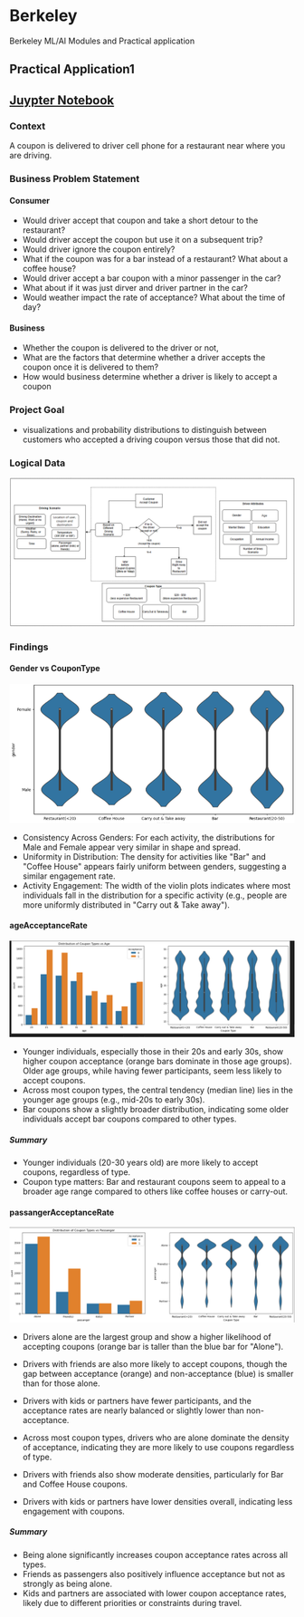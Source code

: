 # Berkeley
Berkeley ML/AI Modules and Practical application

## Practical Application1 <Will the Customer Accept the Coupon>

## [Juypter Notebook](https://github.com/Jhonson924/berkeley/blob/main/practical%20application1/coupons.ipynb)

### Context
A coupon is delivered to driver cell phone for a restaurant near where you are driving.

### Business Problem Statement

#### Consumer <Coupon>
- Would driver accept that coupon and take a short detour to the restaurant? 
- Would driver accept the coupon but use it on a subsequent trip? 
- Would driver ignore the coupon entirely? 
- What if the coupon was for a bar instead of a restaurant? What about a coffee house? 
- Would driver accept a bar coupon with a minor passenger in the car? 
- What about if it was just dirver and driver partner in the car? 
- Would weather impact the rate of acceptance? What about the time of day?

#### Business
- Whether the coupon is delivered to the driver or not, 
- What are the factors that determine whether a driver accepts the coupon once it is delivered to them? 
- How would business determine whether a driver is likely to accept a coupon

### Project Goal
- visualizations and probability distributions to distinguish between customers who accepted a driving coupon versus those that did not.

### Logical Data

![Business Process](./practical%20application1/images/data-logic.png)

### Findings

#### Gender vs CouponType
![Business Process](./practical%20application1/images/genderVsCouponType.png)

- Consistency Across Genders: For each activity, the distributions for Male and Female appear very similar in shape and spread.
- Uniformity in Distribution: The density for activities like "Bar" and "Coffee House" appears fairly uniform between genders, suggesting a similar engagement rate.
- Activity Engagement: The width of the violin plots indicates where most individuals fall in the distribution for a specific activity (e.g., people are more uniformly distributed in "Carry out & Take away").

#### ageAcceptanceRate
![Business Process](./practical%20application1/images/ageAcceptanceRate.png)

 - Younger individuals, especially those in their 20s and early 30s, show higher coupon acceptance (orange bars dominate in those age groups). Older age groups, while having fewer participants, seem less likely to accept coupons.
- Across most coupon types, the central tendency (median line) lies in the younger age groups (e.g., mid-20s to early 30s).
- Bar coupons show a slightly broader distribution, indicating some older individuals accept bar coupons compared to other types.
##### Summary
- Younger individuals (20-30 years old) are more likely to accept coupons, regardless of type.
- Coupon type matters: Bar and restaurant coupons seem to appeal to a broader age range compared to others like coffee houses or carry-out.

#### passangerAcceptanceRate
![Business Process](./practical%20application1/images/passangerAcceptanceRate.png)

- Drivers alone are the largest group and show a higher likelihood of accepting coupons (orange bar is taller than the blue bar for "Alone").
- Drivers with friends are also more likely to accept coupons, though the gap between acceptance (orange) and non-acceptance (blue) is smaller than for those alone.
- Drivers with kids or partners have fewer participants, and the acceptance rates are nearly balanced or slightly lower than non-acceptance.

- Across most coupon types, drivers who are alone dominate the density of acceptance, indicating they are more likely to use coupons regardless of type.
- Drivers with friends also show moderate densities, particularly for Bar and Coffee House coupons.
- Drivers with kids or partners have lower densities overall, indicating less engagement with coupons.

##### Summary
- Being alone significantly increases coupon acceptance rates across all types.
- Friends as passengers also positively influence acceptance but not as strongly as being alone.
- Kids and partners are associated with lower coupon acceptance rates, likely due to different priorities or constraints during travel.